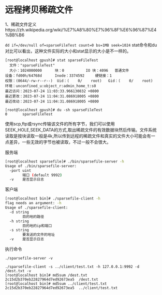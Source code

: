 # 远程拷贝稀疏文件

1、稀疏文件定义https://zh.wikipedia.org/wiki/%E7%A8%80%E7%96%8F%E6%96%87%E4%BB%B6

`dd if=/dev/null of=sparseFileTest count=0 bs=1MB seek=1024`  stat命令和du对比可以看出，这种文件实际的大小和stat显示的大小是不一样的。

```
[root@localhost gpush]# stat sparseFileTest 
  文件："sparseFileTest"
  大小：1024000000      块：0          IO 块：4096   普通文件
设备：fd00h/64768d      Inode：3374592     硬链接：1
权限：(0644/-rw-r--r--)  Uid：(    0/    root)   Gid：(    0/    root)
环境：unconfined_u:object_r:admin_home_t:s0
最近访问：2023-07-24 11:03:33.966130832 +0800
最近更改：2023-07-24 11:04:31.086918005 +0800
最近改动：2023-07-24 11:04:31.086918005 +0800

[root@localhost gpush]# du -sh sparseFileTest 
0       sparseFileTest
```

 使用scp,ftp或rsync传输该文件的所有字节，我们可以使用SEEK_HOLE,SEEK_DATA的方式,取出稀疏文件的有效数据块然后传输。文件系统读取是按块读取一般是4k,所以传到远程的稀疏文件和真实的文件大小可能会有一点差异，一些无效的字节也被读取，不过一般不会很大。

服务端

```bash
[root@localhost sparsefile]# ./bin/sparsefile-server -h
Usage of ./bin/sparsefile-server:
  -port uint
        端口 (default 9992)
  -v    是否显示日志

```

客户端

```bash
[root@localhost bin]# ./sparsefile-client -h
flag needs an argument: -h
Usage of ./sparsefile-client:
  -d string
        目的地的路径
  -h string
        目的地的ip和端口
  -s string
        要发送的文件的地址
  -v    是否显示日志

```



执行命令

```
./sparsefile-server -v

./sparsefile-client -s ../client/test.txt -h 127.0.0.1:9992 -d /dest.txt -v
[root@localhost bin]# md5sum /dest.txt
2c15d2b370eb22827964d7ed92673ea5  /dest.txt
[root@localhost bin]# md5sum ../client/test.txt
2c15d2b370eb22827964d7ed92673ea5  ../client/test.txt
```

